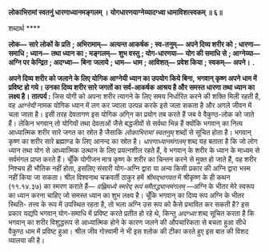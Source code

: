 **लोकाभिरामां स्वतनुं धारणाध्यानमङ्गलम् ।** **योगधारणयाग्नेय्यादग्ध्वा धामाविशत्स्वकम् ॥ ६॥** 

शब्दार्थ **** 

**लोक—** **सारे लोकों के प्रति** **; अभिरामाम्—** **अत्यन्त आकर्षक** **; स्व-तनुम्—** **अपने दिव्य शरीर को** **; धारणा—** **समाधि** **; ध्यान—** **तथा ध्यान का** **; मङ्गलम्—** **शुभ वस्तु** **; योग-धारणया—** **योग की समाधि से** **; आग्नेय्या—** **अग्नि पर केन्द्रित** **; अदग्ध्वा—** **बिना** **जलाये** **; धाम—** **धाम** **; आविशत्—** **प्रवेश किया** **; स्वकम्—** **अपने।** **.** 

**अपने दिव्य शरीर को जलाने के लिए योगिक आग्नेयी ध्यान का उपयोग किये बिना,** **भगवान् कृष्ण अपने धाम में प्रविष्ट हो गये। उनका दिव्य शरीर सारे जगतों का सर्व-आकर्षक** **आश्रय है और समस्त धारणा तथा ध्यान का लक्ष्य है।** **तात्पर्य :** जिस योगी को अपना शरीर त्यागने के लिए समय निर्धारित करने की शक्ति मिली रहती है, वह *आग्नेयी* नामक योगिक ध्यान में लग कर ज्वाला उत्पन्न करके इसे जला सकता है और अगले जीवन में चला जाता है। इसी तरह देवतागण इस योगिक अगि्न का प्रयोग तब करते हैं जब वे वैकुण्ठ-लोक को जाते हैं। लेकिन भगवान् तो योगियों तथा देवताओं जैसे बद्धजीवों से सर्वथा भिन्न हैं क्योंकि भगवान् का नित्य आध्यात्मिक शरीर सारे जगत का स्रोत है जैसाकि *लोकाभिरामां स्वतनुम्*  शब्दों से सूचित होता है। भगवान् कृष्ण का शरीर सारे ब्रह्माण्ड के लिए आनन्द का स्रोत है। *धारणाध्यानमंगलम्* शब्द यह बताता है कि जो लोग ध्यान तथा योग से आध्यात्मिक उत्थान के लिए प्रयत्नशील रहते हैं, वे भगवान् के शरीर के ध्यान के माध्यम से सर्वमंगल प्राप्त करते हैं। चूँकि योगीजन मात्र कृष्ण के शरीर का चिन्तन करने से मुक्त हो जाते हैं, वह शरीर निश्चय ही भौतिक नहीं होता, इसलिए संसारी योग-अग्नि द्वारा या अन्य किसी प्रकार की अग्नि द्वारा भस्म नहीं किया जा सकता। श्रील विश्वनाथ चक्रवर्ती ठाकुर हमें *श्रीमद्भागवत* में श्रीकृष्ण के ही कथन (११.१४.३७) का स्मरण कराते हैं— *वह्निमध्ये स्मरेद् रूपं ममैतद्ध्यानमंगलम्* —अग्नि के भीतर मेरे स्वरूप का ध्यान करना चाहिए जो समस्त ध्यान का शुभ लक्ष्य है। चूँकि भगवान् का दिव्य रूप अग्नि के भीतर स्थिति- तत्त्व के रूप में उपस्थित रहता है, तो भला अग्नि उस रूप को कैसे प्रभावित कर सकती है? इस प्रकार यद्यपि भगवान् योग-समाधि में प्रविष्ट करते प्रतीत हो रहे थे, किन्तु *अदग्ध्वा* शब्द सूचित करता है कि भगवान् का शरीर विशुद्धरूप से आध्यात्मिक होने के कारण जलने की औपचारिकता से बचता हुआ सीधे वैकुण्ठ धाम में प्रविष्ट हुआ। श्रील जीव गोस्वामी ने भी इस श्लोक की टीका करते हुए इस बात की विशद व्यालया की है।  
